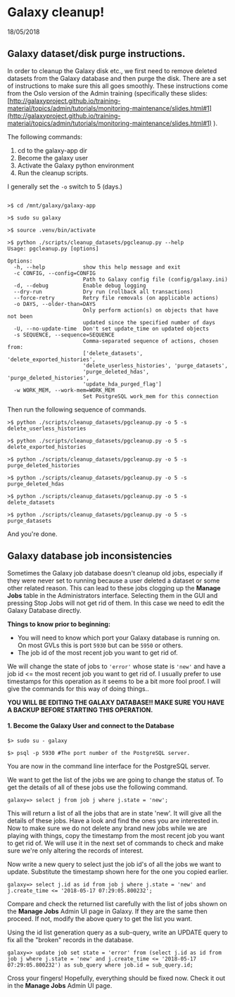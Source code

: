 # Galaxy cleanup!

18/05/2018

## Galaxy dataset/disk purge instructions.

In order to cleanup the Galaxy disk etc., we first need to remove deleted datasets from the Galaxy database and then purge the disk. There are a set of instructions to make sure this all goes smoothly. These instructions come from the Oslo version of the Admin training (specifically these slides: [http://galaxyproject.github.io/training-material/topics/admin/tutorials/monitoring-maintenance/slides.html#1](http://galaxyproject.github.io/training-material/topics/admin/tutorials/monitoring-maintenance/slides.html#1) ).

The following commands:

1. cd to the galaxy-app dir
2. Become the galaxy user
3. Activate the Galaxy python environment
4. Run the cleanup scripts.

I generally set the `-o` switch to 5 (days.)

```

>$ cd /mnt/galaxy/galaxy-app

>$ sudo su galaxy

>$ source .venv/bin/activate

>$ python ./scripts/cleanup_datasets/pgcleanup.py --help
Usage: pgcleanup.py [options]

Options:
  -h, --help            show this help message and exit
  -c CONFIG, --config=CONFIG
                        Path to Galaxy config file (config/galaxy.ini)
  -d, --debug           Enable debug logging
  --dry-run             Dry run (rollback all transactions)
  --force-retry         Retry file removals (on applicable actions)
  -o DAYS, --older-than=DAYS
                        Only perform action(s) on objects that have not been
                        updated since the specified number of days
  -U, --no-update-time  Don't set update_time on updated objects
  -s SEQUENCE, --sequence=SEQUENCE
                        Comma-separated sequence of actions, chosen from:
                        ['delete_datasets', 'delete_exported_histories',
                        'delete_userless_histories', 'purge_datasets',
                        'purge_deleted_hdas', 'purge_deleted_histories',
                        'update_hda_purged_flag']
  -w WORK_MEM, --work-mem=WORK_MEM
                        Set PostgreSQL work_mem for this connection

```

Then run the following sequence of commands.

```
>$ python ./scripts/cleanup_datasets/pgcleanup.py -o 5 -s delete_userless_histories

>$ python ./scripts/cleanup_datasets/pgcleanup.py -o 5 -s delete_exported_histories

>$ python ./scripts/cleanup_datasets/pgcleanup.py -o 5 -s purge_deleted_histories

>$ python ./scripts/cleanup_datasets/pgcleanup.py -o 5 -s purge_deleted_hdas

>$ python ./scripts/cleanup_datasets/pgcleanup.py -o 5 -s delete_datasets

>$ python ./scripts/cleanup_datasets/pgcleanup.py -o 5 -s purge_datasets

```

And you're done.


## Galaxy database job inconsistencies

Sometimes the Galaxy job database doesn't cleanup old jobs, especially if they were never set to running because a user deleted a dataset or some other related reason. This can lead to these jobs clogging up the **Manage Jobs** table in the Administrators interface. Selecting them in the GUI and pressing Stop Jobs will not get rid of them. In this case we need to edit the Galaxy Database directly.

**Things to know prior to beginning:**
* You will need to know which port your Galaxy database is running on. On most GVLs this is port `5930` but can be `5950` or others.
* The job id of the most recent job you want to get rid of.


We will change the state of jobs to `'error'` whose state is `'new'` and have a job id <= the most recent job you want to get rid of. I usually prefer to use timestamps for this operation as it seems to be a bit more fool proof. I will give the commands for this way of doing things..

**YOU WILL BE EDITING THE GALAXY DATABASE!! MAKE SURE YOU HAVE A BACKUP BEFORE STARTING THIS OPERATION.**

#### 1. Become the Galaxy User and connect to the Database

```
$> sudo su - galaxy

$> psql -p 5930 #The port number of the PostgreSQL server.

```

You are now in the command line interface for the PostgreSQL server.

We want to get the list of the jobs we are going to change the status of. To get the details of all of these jobs use the following command.

```
galaxy=> select j from job j where j.state = 'new';
```

This will return a list of all the jobs that are in state 'new'. It will give all the details of these jobs. Have a look and find the ones you are interested in. Now to make sure we do not delete any brand new jobs while we are playing with things, copy the timestamp from the most recent job you want to get rid of. We will use it in the next set of commands to check and make sure we're only altering the records of interest.

Now write a new query to select just the job id's of all the jobs we want to update. Substitute the timestamp shown here for the one you copied earlier.

```
galaxy=> select j.id as id from job j where j.state = 'new' and j.create_time <= '2018-05-17 07:29:05.800232';
```

Compare and check the returned list carefully with the list of jobs shown on the **Manage Jobs** Admin UI page in Galaxy. If they are the same then proceed. If not, modify the above query to get the list you want.

Using the id list generation query as a sub-query, write an UPDATE query to fix all the "broken" records in the database.

```
galaxy=> update job set state = 'error' from (select j.id as id from job j where j.state = 'new' and j.create_time <= '2018-05-17 07:29:05.800232') as sub_query where job.id = sub_query.id;

```

Cross your fingers! Hopefully, everything should be fixed now. Check it out in the **Manage Jobs** Admin UI page.
